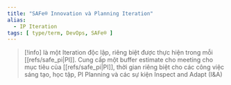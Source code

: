 ```yaml
---
title: "SAFe® Innovation và Planning Iteration"
alias:
  - IP Iteration
tags: [ type/term, DevOps, SAFe® ]
---
```


> [!info]
> là một Iteration độc lập, riêng biệt được thực hiện trong mỗi [[refs/safe_pi|PI]]. Cung cấp một buffer estimate cho meeting cho mục tiêu của [[refs/safe_pi|PI]], thời gian riêng biệt cho các công việc sáng tạo, học tập, PI Planning và các sự kiện Inspect and Adapt (I&A)